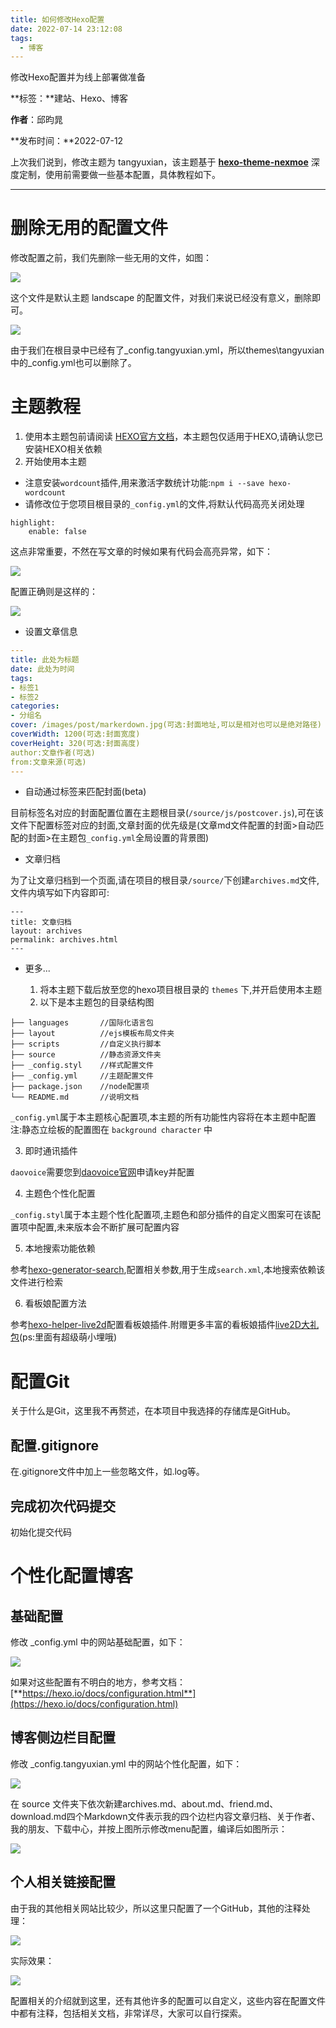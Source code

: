 ```yaml
---
title: 如何修改Hexo配置
date: 2022-07-14 23:12:08
tags:
  -	博客
---
```


修改Hexo配置并为线上部署做准备

<!--more-->

**标签：**建站、Hexo、博客

**作者**：邱昀晁

**发布时间：**2022-07-12

上次我们说到，修改主题为 tangyuxian，该主题基于 [**hexo-theme-nexmoe**](https://github.com/tangyuxian/hexo-theme-nexmoe) 深度定制，使用前需要做一些基本配置，具体教程如下。

---

# 删除无用的配置文件

修改配置之前，我们先删除一些无用的文件，如图：

![](https://tcs.teambition.net/storage/312jcf4a05c95ef55e60a2bf3e42988ad194?Signature=eyJhbGciOiJIUzI1NiIsInR5cCI6IkpXVCJ9.eyJBcHBJRCI6IjU5Mzc3MGZmODM5NjMyMDAyZTAzNThmMSIsIl9hcHBJZCI6IjU5Mzc3MGZmODM5NjMyMDAyZTAzNThmMSIsIl9vcmdhbml6YXRpb25JZCI6IiIsImV4cCI6MTY1ODg5NDEyNSwiaWF0IjoxNjU4Mjg5MzI1LCJyZXNvdXJjZSI6Ii9zdG9yYWdlLzMxMmpjZjRhMDVjOTVlZjU1ZTYwYTJiZjNlNDI5ODhhZDE5NCJ9.Qovt5_vwKr3Y52MGL5pD_4wzMyQpuYAEDA5hmeOAclg&download=image.png#crop=0&crop=0&crop=1&crop=1&id=uEOjc&originHeight=339&originWidth=664&originalType=binary&ratio=1&rotation=0&showTitle=false&status=done&style=none&title=)

这个文件是默认主题 landscape 的配置文件，对我们来说已经没有意义，删除即可。

![](https://tcs.teambition.net/storage/312jb5b7789dd0e9e175925a5877ab4fb0f3?Signature=eyJhbGciOiJIUzI1NiIsInR5cCI6IkpXVCJ9.eyJBcHBJRCI6IjU5Mzc3MGZmODM5NjMyMDAyZTAzNThmMSIsIl9hcHBJZCI6IjU5Mzc3MGZmODM5NjMyMDAyZTAzNThmMSIsIl9vcmdhbml6YXRpb25JZCI6IiIsImV4cCI6MTY1ODg5NDEyNSwiaWF0IjoxNjU4Mjg5MzI1LCJyZXNvdXJjZSI6Ii9zdG9yYWdlLzMxMmpiNWI3Nzg5ZGQwZTllMTc1OTI1YTU4NzdhYjRmYjBmMyJ9.pynOdkG3zfuARXHv0-1uwiCgFp2bkxSJye6a3viTPRg&download=image.png#crop=0&crop=0&crop=1&crop=1&id=tprx3&originHeight=372&originWidth=876&originalType=binary&ratio=1&rotation=0&showTitle=false&status=done&style=none&title=)

由于我们在根目录中已经有了_config.tangyuxian.yml，所以themes\tangyuxian中的_config.yml也可以删除了。

# 主题教程

1.  使用本主题包前请阅读 [HEXO官方文档](https://hexo.io/zh-cn/docs/)，本主题包仅适用于HEXO,请确认您已安装HEXO相关依赖 
2.  开始使用本主题 
   -  注意安装`wordcount`插件,用来激活字数统计功能:`npm i --save hexo-wordcount` 
   -  请修改位于您项目根目录的`_config.yml`的文件,将默认代码高亮关闭处理 

```shell
highlight:  
	enable: false
```

这点非常重要，不然在写文章的时候如果有代码会高亮异常，如下：

![](https://tcs.teambition.net/storage/312j6aa378beb96df3c762a11c4e4b2d0c04?Signature=eyJhbGciOiJIUzI1NiIsInR5cCI6IkpXVCJ9.eyJBcHBJRCI6IjU5Mzc3MGZmODM5NjMyMDAyZTAzNThmMSIsIl9hcHBJZCI6IjU5Mzc3MGZmODM5NjMyMDAyZTAzNThmMSIsIl9vcmdhbml6YXRpb25JZCI6IiIsImV4cCI6MTY1ODg5NDEyNSwiaWF0IjoxNjU4Mjg5MzI1LCJyZXNvdXJjZSI6Ii9zdG9yYWdlLzMxMmo2YWEzNzhiZWI5NmRmM2M3NjJhMTFjNGU0YjJkMGMwNCJ9.2VxK_UmzSpqkGvhB9im_TGcHr9uh5AVALSKje8Iecb0&download=image.png#crop=0&crop=0&crop=1&crop=1&id=xKsX9&originHeight=208&originWidth=495&originalType=binary&ratio=1&rotation=0&showTitle=false&status=done&style=none&title=)

配置正确则是这样的：

![](https://tcs.teambition.net/storage/312j00aa3e284af6916f83ad7e51d9faad70?Signature=eyJhbGciOiJIUzI1NiIsInR5cCI6IkpXVCJ9.eyJBcHBJRCI6IjU5Mzc3MGZmODM5NjMyMDAyZTAzNThmMSIsIl9hcHBJZCI6IjU5Mzc3MGZmODM5NjMyMDAyZTAzNThmMSIsIl9vcmdhbml6YXRpb25JZCI6IiIsImV4cCI6MTY1ODg5NDEyNSwiaWF0IjoxNjU4Mjg5MzI1LCJyZXNvdXJjZSI6Ii9zdG9yYWdlLzMxMmowMGFhM2UyODRhZjY5MTZmODNhZDdlNTFkOWZhYWQ3MCJ9.GbX4O3v1XBKIvGqCwVE_zQ3EafjSpBwt3aO7_hovU00&download=image.png#crop=0&crop=0&crop=1&crop=1&id=M4fwF&originHeight=195&originWidth=865&originalType=binary&ratio=1&rotation=0&showTitle=false&status=done&style=none&title=)

   - 设置文章信息

```yaml
---
title: 此处为标题
date: 此处为时间
tags:
- 标签1
- 标签2
categories:
- 分组名
cover: /images/post/markerdown.jpg(可选:封面地址,可以是相对也可以是绝对路径)
coverWidth: 1200(可选:封面宽度)
coverHeight: 320(可选:封面高度)
author:文章作者(可选)
from:文章来源(可选)
---
```

   - 自动通过标签来匹配封面(beta)

目前标签名对应的封面配置位置在主题根目录(`/source/js/postcover.js`),可在该文件下配置标签对应的封面,文章封面的优先级是(文章md文件配置的封面>自动匹配的封面>在主题包`_config.yml`全局设置的背景图)

   - 文章归档

为了让文章归档到一个页面,请在项目的根目录`/source/`下创建`archives.md`文件,文件内填写如下内容即可:

```
---
title: 文章归档
layout: archives
permalink: archives.html
---
```

   - 更多...

      1. 将本主题下载后放至您的hexo项目根目录的 `themes` 下,并开启使用本主题 
      1. 以下是本主题包的目录结构图 

```
├── languages       //国际化语言包
├── layout			//ejs模板布局文件夹
├── scripts         //自定义执行脚本		
├── source          //静态资源文件夹
├── _config.styl	//样式配置文件
├── _config.yml		//主题配置文件
├── package.json    //node配置项
└── README.md       //说明文档
```

`_config.yml`属于本主题核心配置项,本主题的所有功能性内容将在本主题中配置注:静态立绘板的配置图在 `background character` 中

3. 即时通讯插件

`daovoice`需要您到[daovoice官网](http://dashboard.daovoice.io/)申请key并配置

4. 主题色个性化配置

`_config.styl`属于本主题个性化配置项,主题色和部分插件的自定义图案可在该配置项中配置,未来版本会不断扩展可配置内容

5. 本地搜索功能依赖

参考[hexo-generator-search](https://www.npmjs.com/package/hexo-generator-search),配置相关参数,用于生成`search.xml`,本地搜索依赖该文件进行检索

6. 看板娘配置方法

参考[hexo-helper-live2d](https://github.com/tangyuxian/hexo-helper-live2d)配置看板娘插件.附赠更多丰富的看板娘插件[live2D大礼包](https://github.com/tangyuxian/live2D)(ps:里面有超级萌小埋哦)

# 配置Git

关于什么是Git，这里我不再赘述，在本项目中我选择的存储库是GitHub。

## 配置.gitignore

在.gitignore文件中加上一些忽略文件，如.log等。

## 完成初次代码提交

初始化提交代码

# 个性化配置博客

## 基础配置

修改 _config.yml 中的网站基础配置，如下：

![](https://tcs.teambition.net/storage/312jdf13044e9d8a69bc71aead53e4ad17a4?Signature=eyJhbGciOiJIUzI1NiIsInR5cCI6IkpXVCJ9.eyJBcHBJRCI6IjU5Mzc3MGZmODM5NjMyMDAyZTAzNThmMSIsIl9hcHBJZCI6IjU5Mzc3MGZmODM5NjMyMDAyZTAzNThmMSIsIl9vcmdhbml6YXRpb25JZCI6IiIsImV4cCI6MTY1ODg5NDEyNSwiaWF0IjoxNjU4Mjg5MzI1LCJyZXNvdXJjZSI6Ii9zdG9yYWdlLzMxMmpkZjEzMDQ0ZTlkOGE2OWJjNzFhZWFkNTNlNGFkMTdhNCJ9.t8CT5jJDStIwiTRMap6sviUChoME4lyfBsANtTT5qPY&download=image.png#crop=0&crop=0&crop=1&crop=1&id=b1571&originHeight=746&originWidth=1162&originalType=binary&ratio=1&rotation=0&showTitle=false&status=done&style=none&title=)

如果对这些配置有不明白的地方，参考文档：[**https://hexo.io/docs/configuration.html**](https://hexo.io/docs/configuration.html)

## **博客侧边栏目配置**

修改 _config.tangyuxian.yml 中的网站个性化配置，如下：

![](https://tcs.teambition.net/storage/312j4e15159b33713a82c85f85ac614db4e1?Signature=eyJhbGciOiJIUzI1NiIsInR5cCI6IkpXVCJ9.eyJBcHBJRCI6IjU5Mzc3MGZmODM5NjMyMDAyZTAzNThmMSIsIl9hcHBJZCI6IjU5Mzc3MGZmODM5NjMyMDAyZTAzNThmMSIsIl9vcmdhbml6YXRpb25JZCI6IiIsImV4cCI6MTY1ODg5NDEyNSwiaWF0IjoxNjU4Mjg5MzI1LCJyZXNvdXJjZSI6Ii9zdG9yYWdlLzMxMmo0ZTE1MTU5YjMzNzEzYTgyYzg1Zjg1YWM2MTRkYjRlMSJ9.jPKEZp38aerlk7XCDsCq8Vu6LIVxg4F1bYYdKLunTHA&download=image.png#crop=0&crop=0&crop=1&crop=1&id=MdINY&originHeight=669&originWidth=1348&originalType=binary&ratio=1&rotation=0&showTitle=false&status=done&style=none&title=)

在 source 文件夹下依次新建archives.md、about.md、friend.md、download.md四个Markdown文件表示我的四个边栏内容文章归档、关于作者、我的朋友、下载中心，并按上图所示修改menu配置，编译后如图所示：

![](https://tcs.teambition.net/storage/312j1823c005c7ee942f7f567d479fb2946f?Signature=eyJhbGciOiJIUzI1NiIsInR5cCI6IkpXVCJ9.eyJBcHBJRCI6IjU5Mzc3MGZmODM5NjMyMDAyZTAzNThmMSIsIl9hcHBJZCI6IjU5Mzc3MGZmODM5NjMyMDAyZTAzNThmMSIsIl9vcmdhbml6YXRpb25JZCI6IiIsImV4cCI6MTY1ODg5NDEyNSwiaWF0IjoxNjU4Mjg5MzI1LCJyZXNvdXJjZSI6Ii9zdG9yYWdlLzMxMmoxODIzYzAwNWM3ZWU5NDJmN2Y1NjdkNDc5ZmIyOTQ2ZiJ9.8AZhedymvGoUl77C_NvK1qYNWaQ887B62zR9ZVbFZFs&download=image.png#crop=0&crop=0&crop=1&crop=1&id=CzUCf&originHeight=679&originWidth=1469&originalType=binary&ratio=1&rotation=0&showTitle=false&status=done&style=none&title=)

## 个人相关链接配置

由于我的其他相关网站比较少，所以这里只配置了一个GitHub，其他的注释处理：

![](https://tcs.teambition.net/storage/312j3c79e33f56afd185118edd6d7f5999fc?Signature=eyJhbGciOiJIUzI1NiIsInR5cCI6IkpXVCJ9.eyJBcHBJRCI6IjU5Mzc3MGZmODM5NjMyMDAyZTAzNThmMSIsIl9hcHBJZCI6IjU5Mzc3MGZmODM5NjMyMDAyZTAzNThmMSIsIl9vcmdhbml6YXRpb25JZCI6IiIsImV4cCI6MTY1ODg5NDEyNSwiaWF0IjoxNjU4Mjg5MzI1LCJyZXNvdXJjZSI6Ii9zdG9yYWdlLzMxMmozYzc5ZTMzZjU2YWZkMTg1MTE4ZWRkNmQ3ZjU5OTlmYyJ9.dqm2V8gYtvF53A7Q0usVEaUstp5kGSYsLrHwj3g9fZk&download=image.png#crop=0&crop=0&crop=1&crop=1&id=OCx4A&originHeight=561&originWidth=1192&originalType=binary&ratio=1&rotation=0&showTitle=false&status=done&style=none&title=)

实际效果：

![](https://tcs.teambition.net/storage/312j0f709a1e3317993754cc63560e8eee52?Signature=eyJhbGciOiJIUzI1NiIsInR5cCI6IkpXVCJ9.eyJBcHBJRCI6IjU5Mzc3MGZmODM5NjMyMDAyZTAzNThmMSIsIl9hcHBJZCI6IjU5Mzc3MGZmODM5NjMyMDAyZTAzNThmMSIsIl9vcmdhbml6YXRpb25JZCI6IiIsImV4cCI6MTY1ODg5NDEyNSwiaWF0IjoxNjU4Mjg5MzI1LCJyZXNvdXJjZSI6Ii9zdG9yYWdlLzMxMmowZjcwOWExZTMzMTc5OTM3NTRjYzYzNTYwZThlZWU1MiJ9.jjzuf_AnTQvo7u6E-bcBOtGkvAvmx_l_qBXdGt33_eo&download=image.png#crop=0&crop=0&crop=1&crop=1&id=BblAA&originHeight=937&originWidth=1920&originalType=binary&ratio=1&rotation=0&showTitle=false&status=done&style=none&title=)

配置相关的介绍就到这里，还有其他许多的配置可以自定义，这些内容在配置文件中都有注释，包括相关文档，非常详尽，大家可以自行探索。
